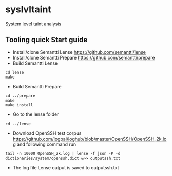 # syslvltaint

System level taint analysis

## Tooling quick Start guide

* Install/clone Semantti Lense https://github.com/semantti/lense
* Install/clone Semantti Prepare https://github.com/semantti/prepare
* Build Semantti Lense

```console
cd lense
make
```

* Build Semantti Prepare

```console
cd ../prepare
make
make install
```

* Go to the lense folder

```console
cd ../lense
```

* Download OpenSSH test corpus https://github.com/logpai/loghub/blob/master/OpenSSH/OpenSSH_2k.log and following command run

```console
tail -n 10000 OpenSSH_2k.log | lense -f json -P -d dictionaries/system/openssh.dict &>> outputssh.txt
```

* The log file Lense output is saved to outputssh.txt